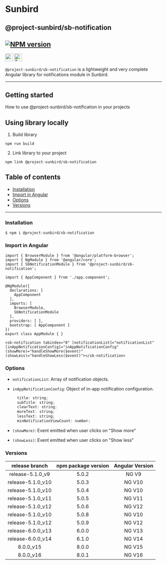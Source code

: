 # Sunbird

## @project-sunbird/sb-notification

[![NPM version](https://img.shields.io/npm/v/@project-sunbird/sb-notification.svg?flat&logo=npm)](https://img.shields.io/npm/v/@project-sunbird/sb-notification.svg?style=for-the-badge&logo=npm)
---

<p>
  <img alt="angular" src="https://img.shields.io/badge/-Angular-DD0031?style=flat-square&logo=angular&logoColor=white" height=25 />
  <img alt="TypeScript" src="https://img.shields.io/badge/-TypeScript-007ACC?style=flat-square&logo=typescript&logoColor=white" height=25 />
</p>

`@project-sunbird/sb-notification` is a lightweight and very complete Angular library for notifications module in Sunbird.

---
## Getting started
How to use @project-sunbird/sb-notification in your projects

## Using library locally

1. Build library
```console
npm run build
```
2. Link library to your project
```console
npm link @project-sunbird/sb-notification
```

## Table of contents

- [Installation](#installation)
- [Import in Angular](#import-in-angular)
- [Options](#options)
- [Versions](#versions)
---

### Installation

```
$ npm i @project-sunbird/sb-notification
```

### Import in Angular

```console
import { BrowserModule } from '@angular/platform-browser';
import { NgModule } from '@angular/core';
import { SbNotificationModule } from '@project-sunbird/sb-notification';

import { AppComponent } from './app.component';

@NgModule({
  declarations: [
    AppComponent
  ],
  imports: [
    BrowserModule,
    SbNotificationModule
  ],
  providers: [ ],
  bootstrap: [ AppComponent ]
})
export class AppModule { }
```

```console
<sb-notification tabindex="0" [notificationList]="notificationList" [inAppNotificationConfig]="inAppNotificationConfig" (showMore)="handleShowMore($event)" (showLess)="handleShowLess($event)"></sb-notification>
```

### Options

  - `notificationList`: Array of notification objects.
  - `inAppNotificationConfig`: Object of in-app notification configuration.

      ```javascript
        title: string;
        subTitle: string;
        clearText: string;
        moreText: string;
        lessText: string;
        minNotificationViewCount: number;
      ```
  - `(showMore)`: Event emitted when user clicks on "Show more"
  - `(showLess)`: Event emitted when user clicks on "Show less"

### Versions

|   release branch  	| npm package version 	| Angular Version 	|
|:-----------------:	|:-------------------:	|:---------------:	|
|  release-5.1.0_v9 	|        5.0.2        	|      NG V9      	|
|  release-5.1.0_v10 	|        5.0.3        	|      NG V10     	|
|  release-5.1.0_v10 	|        5.0.4        	|      NG V10     	|
|  release-5.1.0_v11 	|        5.0.5        	|      NG V11     	|
|  release-5.1.0_v12 	|        5.0.6        	|      NG V12     	|
|  release-5.1.0_v10 	|        5.0.8        	|      NG V10     	|
|  release-5.1.0_v12 	|        5.0.9        	|      NG V12     	|
|  release-6.0.0_v13 	|        6.0.0        	|      NG V13    	  |
|  release-6.0.0_v14 	|        6.1.0        	|      NG V14    	  |
|  8.0.0_v15          |        8.0.0          |      NG V15       |
|  8.0.0_v16          |        8.0.1          |      NG V16       |